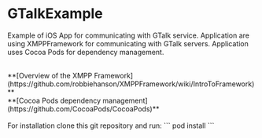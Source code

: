 GTalkExample
============

Example of iOS App for communicating with GTalk service. Application are using XMPPFramework for communicating with GTalk servers. Application uses Cocoa Pods for dependency management.

<br/>
**[Overview of the XMPP Framework](https://github.com/robbiehanson/XMPPFramework/wiki/IntroToFramework)**<br/>
**[Cocoa Pods dependency management](https://github.com/CocoaPods/CocoaPods)**<br/>

<br/>
For installation clone this git repository and run:
```
pod install
```